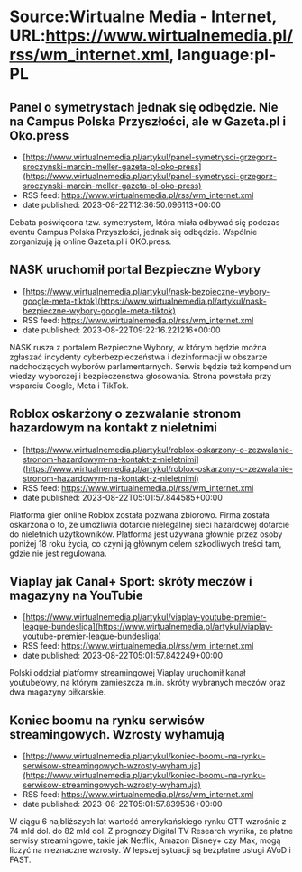 # Source:Wirtualne Media - Internet, URL:https://www.wirtualnemedia.pl/rss/wm_internet.xml, language:pl-PL

## Panel o symetrystach jednak się odbędzie. Nie na Campus Polska Przyszłości, ale w Gazeta.pl i Oko.press
 - [https://www.wirtualnemedia.pl/artykul/panel-symetrysci-grzegorz-sroczynski-marcin-meller-gazeta-pl-oko-press](https://www.wirtualnemedia.pl/artykul/panel-symetrysci-grzegorz-sroczynski-marcin-meller-gazeta-pl-oko-press)
 - RSS feed: https://www.wirtualnemedia.pl/rss/wm_internet.xml
 - date published: 2023-08-22T12:36:50.096113+00:00

Debata poświęcona tzw. symetrystom, która miała odbywać się podczas eventu Campus Polska Przyszłości, jednak się odbędzie. Wspólnie zorganizują ją online Gazeta.pl i OKO.press.

## NASK uruchomił portal Bezpieczne Wybory
 - [https://www.wirtualnemedia.pl/artykul/nask-bezpieczne-wybory-google-meta-tiktok](https://www.wirtualnemedia.pl/artykul/nask-bezpieczne-wybory-google-meta-tiktok)
 - RSS feed: https://www.wirtualnemedia.pl/rss/wm_internet.xml
 - date published: 2023-08-22T09:22:16.221216+00:00

NASK rusza z portalem Bezpieczne Wybory, w którym będzie można zgłaszać incydenty cyberbezpieczeństwa i dezinformacji w obszarze nadchodzących wyborów parlamentarnych. Serwis będzie też kompendium wiedzy wyborczej i bezpieczeństwa głosowania. Strona powstała przy wsparciu Google, Meta i TikTok.

## Roblox oskarżony o zezwalanie stronom hazardowym na kontakt z nieletnimi
 - [https://www.wirtualnemedia.pl/artykul/roblox-oskarzony-o-zezwalanie-stronom-hazardowym-na-kontakt-z-nieletnimi](https://www.wirtualnemedia.pl/artykul/roblox-oskarzony-o-zezwalanie-stronom-hazardowym-na-kontakt-z-nieletnimi)
 - RSS feed: https://www.wirtualnemedia.pl/rss/wm_internet.xml
 - date published: 2023-08-22T05:01:57.844585+00:00

Platforma gier online Roblox została pozwana zbiorowo. Firma została oskarżona o to, że umożliwia dotarcie nielegalnej sieci hazardowej dotarcie do nieletnich użytkowników. Platforma jest używana głównie przez osoby poniżej 18 roku życia, co czyni ją głównym celem szkodliwych treści tam, gdzie nie jest regulowana.

## Viaplay jak Canal+ Sport: skróty meczów i magazyny na YouTubie
 - [https://www.wirtualnemedia.pl/artykul/viaplay-youtube-premier-league-bundesliga](https://www.wirtualnemedia.pl/artykul/viaplay-youtube-premier-league-bundesliga)
 - RSS feed: https://www.wirtualnemedia.pl/rss/wm_internet.xml
 - date published: 2023-08-22T05:01:57.842249+00:00

Polski oddział platformy streamingowej Viaplay uruchomił kanał youtube’owy, na którym zamieszcza m.in. skróty wybranych meczów oraz dwa magazyny piłkarskie.

## Koniec boomu na rynku serwisów streamingowych. Wzrosty wyhamują
 - [https://www.wirtualnemedia.pl/artykul/koniec-boomu-na-rynku-serwisow-streamingowych-wzrosty-wyhamuja](https://www.wirtualnemedia.pl/artykul/koniec-boomu-na-rynku-serwisow-streamingowych-wzrosty-wyhamuja)
 - RSS feed: https://www.wirtualnemedia.pl/rss/wm_internet.xml
 - date published: 2023-08-22T05:01:57.839536+00:00

W ciągu 6 najbliższych lat wartość amerykańskiego rynku OTT wzrośnie z 74 mld dol. do 82 mld dol. Z prognozy Digital TV Research wynika, że płatne serwisy streamingowe, takie jak Netflix, Amazon Disney+ czy Max, mogą liczyć na nieznaczne wzrosty. W lepszej sytuacji są bezpłatne usługi AVoD i FAST.

